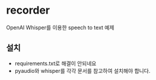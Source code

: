 # recorder

OpenAI Whisper를 이용한 speech to text 예제

## 설치

- requirements.txt로 해결이 안되네요
- pyaudio와 whisper를 각각 문서를 참고하여 설치해야 합니다.